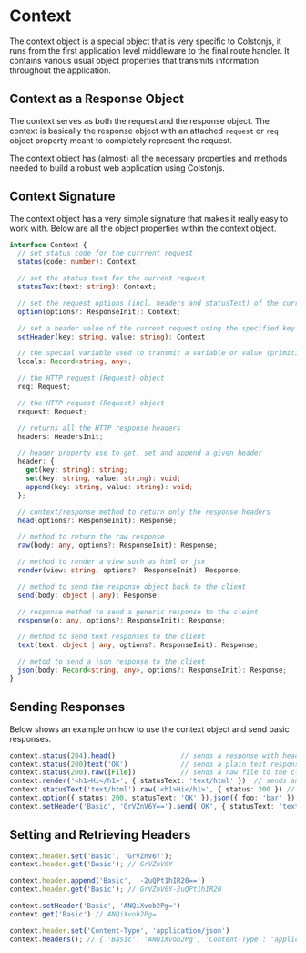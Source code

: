 # Context

The context object is a special object that is very specific to Colstonjs, it runs from the first application level middleware to the final route handler. It contains various usual object properties that transmits information throughout the application.

## Context as a Response Object

The context serves as both the request and the response object. The context is basically the response object with an attached `request` or `req` object property meant to completely represent the request.

The context object has (almost) all the necessary properties and methods needed to build a robust web application using Colstonjs.

## Context Signature

The context object has a very simple signature that makes it really easy to work with. Below are all the object properties within the context object.

```ts
interface Context {
  // set status code for the currrent request
  status(code: number): Context;

  // set the status text for the current request
  statusText(text: string): Context;

  // set the request options (incl. headers and statusText) of the current request
  option(options?: ResponseInit): Context;

  // set a header value of the current request using the specified key (if key already exist, it will be overriden)
  setHeader(key: string, value: string): Context

  // the special variable used to transmit a variable or value (primitive of reference) between middleware chains
  locals: Record<string, any>;

  // the HTTP request (Request) object
  req: Request;

  // the HTTP request (Request) object
  request: Request;

  // returns all the HTTP response headers
  headers: HeadersInit;

  // header property use to get, set and append a given header
  header: {
    get(key: string): string;
    set(key: string, value: string): void;
    append(key: string, value: string): void;
  };

  // context/response method to return only the response headers
  head(options?: ResponseInit): Response;

  // method to return the raw response
  raw(body: any, options?: ResponseInit): Response;

  // method to render a view such as html or jsx
  render(view: string, options?: ResponseInit): Response;

  // method to send the response object back to the client
  send(body: object | any): Response;

  // response method to send a generic response to the cleint
  response(o: any, options?: ResponseInit): Response;

  // method to send text responses to the client
  text(text: object | any, options?: ResponseInit): Response;

  // metod to send a json response to the client
  json(body: Record<string, any>, options?: ResponseInit): Response;
}
```

## Sending Responses

Below shows an example on how to use the context object and send basic responses.

```ts
context.status(204).head()                // sends a response with headers only.
context.status(200)text('OK')             // sends a plain text response.
context.status(200).raw([File])           // sends a raw file to the client
context.render('<h1>Hi</h1>', { statusText: 'text/html' })  // sends an HTML response.
context.statusText('text/html').raw('<h1>Hi</h1>', { status: 200 }) // sends an HTML response.
context.option({ status: 200, statusText: 'OK' }).json({ foo: 'bar' })  // sends a JSON response.
context.setHeader('Basic', 'GrVZnV6Y==').send('OK', { statusText: 'text/html' }) // similar to context.response().
```

## Setting and Retrieving Headers

```ts
context.header.set('Basic', 'GrVZnV6Y');
context.header.get('Basic'); // GrVZnV6Y

context.header.append('Basic', '-2uQPt1hIR20==')
context.header.get('Basic'); // GrVZnV6Y-2uQPt1hIR20

context.setHeader('Basic', 'ANQiXvob2Pg=')
context.get('Basic') // ANQiXvob2Pg=

context.header.set('Content-Type', 'application/json')
context.headers(); // { 'Basic': 'ANQiXvob2Pg', 'Content-Type': 'application/json', ... }
```